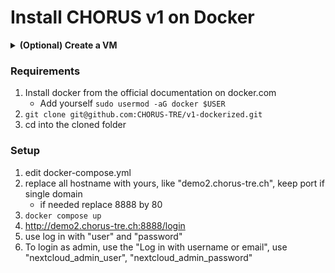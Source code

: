 # Install CHORUS v1 on Docker

<details>
  <summary><b>(Optional) Create a VM</b></summary>
  
### Heading
1. Create a VM 
    - Ubuntu 22.04
    - 500Gb Hard disk
    - 64Gb Ram
    - Assign a public IP
    - Create a domain name, eg "demo2.chorus-tre.ch"
    - Connect via ssh
2. Create a user with sudo privileges, ie "chorus"
3. Login as "chorus"

</details>

### Requirements
1. Install docker from the official documentation on docker.com
    - Add yourself `sudo usermod -aG docker $USER`
2. `git clone git@github.com:CHORUS-TRE/v1-dockerized.git`
3. cd into the cloned folder 

### Setup
1. edit docker-compose.yml
2. replace all hostname with yours, like "demo2.chorus-tre.ch", keep port if single domain
    - if needed replace 8888 by 80
3. `docker compose up`
4. http://demo2.chorus-tre.ch:8888/login
5. use log in with "user" and "password"
6. To login as admin, use the "Log in with username or email", use "nextcloud_admin_user", "nextcloud_admin_password"